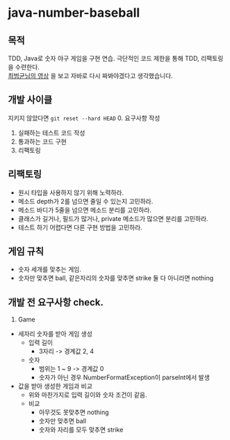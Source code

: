 # java-number-baseball

## 목적
TDD, Java로 숫자 야구 게임을 구현 연습. 극단적인 코드 제한을 통해 TDD, 리팩토링을 수련한다.  
[최범균님의 영상](https://www.youtube.com/watch?v=Co2yAUJlm0c) 을 보고 자바로 다시 짜봐야겠다고 생각했습니다.

## 개발 사이클
지키지 않았다면 `git reset --hard HEAD`
0. 요구사항 작성
1. 실패하는 테스트 코드 작성
2. 통과하는 코드 구현
3. 리팩토링

## 리팩토링
* 원시 타입을 사용하지 않기 위해 노력하라.
* 메소드 depth가 2를 넘으면 줄일 수 있는지 고민하라.
* 메소드 바디가 5줄을 넘으면 메소드 분리를 고민하라.
* 클래스가 길거나, 필드가 많거나, private 메소드가 많으면 분리를 고민하라.
* 테스트 하기 어렵다면 다른 구현 방법을 고민하라.

## 게임 규칙
* 숫자 세개를 맞추는 게임. 
* 숫자만 맞추면 ball, 같은자리의 숫자를 맞추면 strike 둘 다 아니라면 nothing

## 개발 전 요구사항 check.
1. Game
  - 세자리 숫자를 받아 게임 생성
    - 입력 길이
      - 3자리 -> 경계값 2, 4
    - 숫자
      - 범위는 1 ~ 9 -> 경계값 0
      - 숫자가 아닌 경우 NumberFormatException이 parseInt에서 발생
  - 값을 받아 생성한 게임과 비교
    - 위와 마찬가지로 입력 길이와 숫자 조건이 같음.
    - 비교
      - 아무것도 못맞추면 nothing
      - 숫자만 맞추면 ball
      - 숫자와 자리를 모두 맞추면 strike
